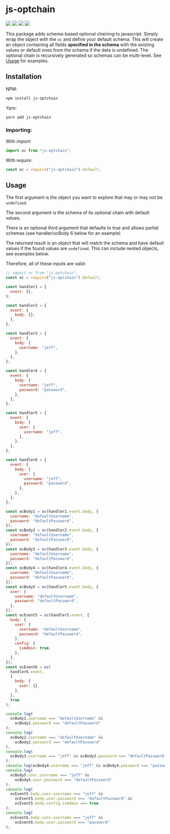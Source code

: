 # js-optchain

![](https://img.shields.io/npm/v/js-optchain) ![](https://img.shields.io/bundlephobia/min/js-optchain) ![](https://img.shields.io/npm/l/js-optchain) ![](https://img.shields.io/npm/dt/js-optchain)

This package adds schema-based optional chaining to javascript. Simply wrap the object with the `oc` and define your default schema. This will create an object containing all fields **specified in the schema** with the existing values or default ones from the schema if the data is undefined. The optional chain is recursively generated so schemas can be multi-level. See [Usage](#Usage) for examples.

## Installation

NPM:

```bash
npm install js-optchain
```

Yarn:

```bash
yarn add js-optchain
```

### Importing:

With _import_:

```javascript
import oc from "js-optchain";
```

With _require_:

```javascript
const oc = require("js-optchain").default;
```

## Usage

The first argument is the object you want to explore that may or may not be `undefined`.

The second argument is the schema of its optional chain with default values.

There is an optional third argument that defaults to true and allows partial schemas (see handler/ocBody 6 below for an example)

The returned result is an object that will match the schema and have default values if the found values are `undefined`. This can include nested objects, see examples below.

Therefore, all of these inputs are valid:

```javascript
// import oc from "js-optchain";
const oc = require("js-optchain").default;

const handler1 = {
  event: {},
};

const handler2 = {
  event: {
    body: {},
  },
};

const handler3 = {
  event: {
    body: {
      username: "jeff",
    },
  },
};

const handler4 = {
  event: {
    body: {
      username: "jeff",
      password: "password",
    },
  },
};

const handler5 = {
  event: {
    body: {
      user: {
        username: "jeff",
      },
    },
  },
};

const handler6 = {
  event: {
    body: {
      user: {
        username: "jeff",
        password: "password",
      },
    },
  },
};

const ocBody1 = oc(handler1.event.body, {
  username: "defaultUsername",
  password: "defaultPassword",
});
const ocBody2 = oc(handler2.event.body, {
  username: "defaultUsername",
  password: "defaultPassword",
});
const ocBody3 = oc(handler3.event.body, {
  username: "defaultUsername",
  password: "defaultPassword",
});
const ocBody4 = oc(handler4.event.body, {
  username: "defaultUsername",
  password: "defaultPassword",
});
const ocBody5 = oc(handler5.event.body, {
  user: {
    username: "defaultUsername",
    password: "defaultPassword",
  },
});
const ocEvent5 = oc(handler5.event, {
  body: {
    user: {
      username: "defaultUsername",
      password: "defaultPassword",
    },
    config: {
      isAdmin: true,
    },
  },
});
const ocEvent6 = oc(
  handler6.event,
  {
    body: {
      user: {},
    },
  },
  true
);

console.log(
  ocBody1.username === "defaultUsername" &&
    ocBody1.password === "defaultPassword"
);
console.log(
  ocBody2.username === "defaultUsername" &&
    ocBody2.password === "defaultPassword"
);
console.log(
  ocBody3.username === "jeff" && ocBody3.password === "defaultPassword"
);
console.log(ocBody4.username === "jeff" && ocBody4.password === "password");
console.log(
  ocBody5.user.username === "jeff" &&
    ocBody5.user.password === "defaultPassword"
);
console.log(
  ocEvent5.body.user.username === "jeff" &&
    ocEvent5.body.user.password === "defaultPassword" &&
    ocEvent5.body.config.isAdmin === true
);
console.log(
  ocEvent6.body.user.username === "jeff" &&
    ocEvent6.body.user.password === "password"
);
```
